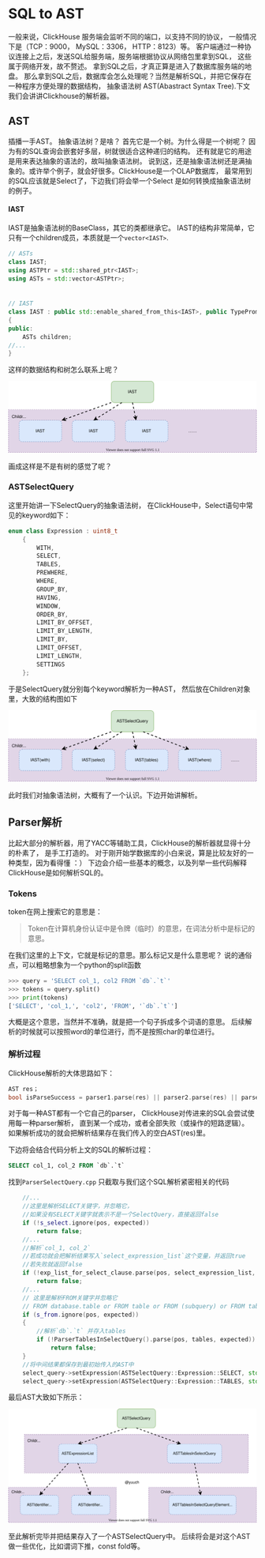 # SQL  to AST


一般来说，ClickHouse 服务端会监听不同的端口，以支持不同的协议，
一般情况下是（TCP：9000， MySQL：3306， HTTP：8123）等。
客户端通过一种协议连接上之后，发送SQL给服务端，服务端根据协议从网络包里拿到SQL，
这些属于网络开发，故不赘述。
拿到SQL之后，才真正算是进入了数据库服务端的地盘。
那么拿到SQL之后，数据库会怎么处理呢？当然是解析SQL，并把它保存在一种程序方便处理的数据结构，
抽象语法树 AST(Abastract Syntax Tree).下文我们会讲讲Clickhouse的解析器。
## AST
   插播一手AST。
   抽象语法树？是啥？
   首先它是一个树。为什么得是一个树呢？
    因为有的SQL查询会嵌套好多层，树就很适合这种递归的结构。
    还有就是它的用途是用来表达抽象的语法的，故叫抽象语法树。
    说到这，还是抽象语法树还是满抽象的。或许举个例子，就会好很多。ClickHouse是一个OLAP数据库，
    最常用到的SQL应该就是Select了，下边我们将会举一个Select 是如何转换成抽象语法树的例子。

#### IAST
IAST是抽象语法树的BaseClass，其它的类都继承它。
IAST的结构非常简单，它只有一个children成员，本质就是一个`vector<IAST>`.
```cpp
// ASTs
class IAST;
using ASTPtr = std::shared_ptr<IAST>;
using ASTs = std::vector<ASTPtr>;


// IAST
class IAST : public std::enable_shared_from_this<IAST>, public TypePromotion<IAST>
{
public:
    ASTs children;
//...
}
```
这样的数据结构和树怎么联系上呢？

![AST](imgs/IAST.svg)

画成这样是不是有树的感觉了呢？

### ASTSelectQuery

这里开始讲一下SelectQuery的抽象语法树，
在ClickHouse中，Select语句中常见的keyword如下：
```cpp
enum class Expression : uint8_t
    {
        WITH,
        SELECT,
        TABLES,
        PREWHERE,
        WHERE,
        GROUP_BY,
        HAVING,
        WINDOW,
        ORDER_BY,
        LIMIT_BY_OFFSET,
        LIMIT_BY_LENGTH,
        LIMIT_BY,
        LIMIT_OFFSET,
        LIMIT_LENGTH,
        SETTINGS
    };
```
于是SelectQuery就分别每个keyword解析为一种AST，
然后放在Children对象里，大致的结构图如下

![ASTSelectQuery](imgs/ASTSelectQuery.svg)

此时我们对抽象语法树，大概有了一个认识。下边开始讲解析。
## Parser解析


比起大部分的解析器，用了YACC等辅助工具，ClickHouse的解析器就显得十分的朴素了，
是手工打造的。
对于刚开始学数据库的小白来说，算是比较友好的一种类型，因为看得懂 ：）
下边会介绍一些基本的概念，以及列举一些代码解释ClickHouse是如何解析SQL的。

### Tokens
token在网上搜索它的意思是：
> Token在计算机身份认证中是令牌（临时）的意思，在词法分析中是标记的意思。

在我们这里的上下文，它就是标记的意思。那么标记又是什么意思呢？
说的通俗点，可以粗略想象为一个python的split函数
```python
>>> query = 'SELECT col_1, col2 FROM `db`.`t`'
>>> tokens = query.split()
>>> print(tokens)
['SELECT', 'col_1,', 'col2', 'FROM', '`db`.`t`']
```
大概是这个意思，当然并不准确，就是把一个句子拆成多个词语的意思。
后续解析的时候就可以按照word的单位进行，而不是按照char的单位进行。

### 解析过程
ClickHouse解析的大体思路如下：
```cpp
AST res；
bool isParseSuccess = parser1.parse(res) || parser2.parse(res) || parser3.parse(res);
```
对于每一种AST都有一个它自己的parser，
ClickHouse对传进来的SQL会尝试使用每一种parser解析，
直到某一个成功，或者全部失败（或操作的短路逻辑）。
如果解析成功的就会把解析结果存在我们传入的空白AST(res)里。

下边将会结合代码分析上文的SQL的解析过程：
```sql
SELECT col_1, col_2 FROM `db`.`t`
```
找到`ParserSelectQuery.cpp`
只截取与我们这个SQL解析紧密相关的代码
```cpp
    //...
    //这里是解析SELECT关键字，并忽略它，
    //如果没有SELECT关键字就表示不是一个SelectQuery，直接返回false
    if (!s_select.ignore(pos, expected))
        return false;
    //...
    //解析`col_1, col_2`
    //若成功就会把解析结果写入`select_expression_list`这个变量，并返回true
    //若失败就返回false
    if (!exp_list_for_select_clause.parse(pos, select_expression_list, expected))
        return false;
    //...
    // 这里是解析FROM关键字并忽略它
    // FROM database.table or FROM table or FROM (subquery) or FROM tableFunction(...)
    if (s_from.ignore(pos, expected))
    {
        //解析`db`.`t` 并存入tables
        if (!ParserTablesInSelectQuery().parse(pos, tables, expected))
            return false;
    }
    //将中间结果都保存到最初始传入的AST中
    select_query->setExpression(ASTSelectQuery::Expression::SELECT, std::move(select_expression_list));
    select_query->setExpression(ASTSelectQuery::Expression::TABLES, std::move(tables));
```
最后AST大致如下所示：

![select](imgs/AST_Select.svg)

至此解析完毕并把结果存入了一个ASTSelectQuery中。
后续将会是对这个AST做一些优化，比如谓词下推，const fold等。